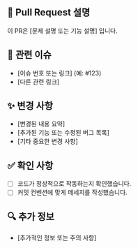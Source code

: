 ## 📜 Pull Request 설명

이 PR은 [문제 설명 또는 기능 설명] 입니다.

## 🔗 관련 이슈

- [이슈 번호 또는 링크] (예: #123)
- [다른 관련 링크]

## ✨ 변경 사항

- [변경된 내용 요약]
- [추가된 기능 또는 수정된 버그 목록]
- [기타 중요한 변경 사항]

## ✅ 확인 사항

- [ ] 코드가 정상적으로 작동하는지 확인했습니다.
- [ ] 커밋 컨벤션에 맞게 메세지를 작성했습니다.

## 🔍 추가 정보

- [추가적인 정보 또는 주의 사항]

